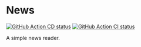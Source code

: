 # News

<a href="https://github.com/wurde/news/actions"><img alt="GitHub Action CD status" src="https://github.com/wurde/news/workflows/Continuous%20Deployment/badge.svg"></a>
<a href="https://github.com/wurde/news/actions"><img alt="GitHub Action CI status" src="https://github.com/wurde/news/workflows/Continuous%20Integration/badge.svg"></a>


A simple news reader.
